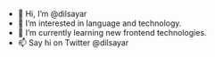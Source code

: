 - 👋 Hi, I’m @dilsayar
- 👀 I’m interested in language and technology.
- 🌱 I’m currently learning new frontend technologies.
- 📫 Say hi on Twitter @dilsayar

<!---
dilsayar/dilsayar is a ✨ special ✨ repository because its `README.md` (this file) appears on your GitHub profile.
You can click the Preview link to take a look at your changes.
--->
